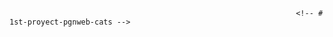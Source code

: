                                                                     <!-- # 1st-proyect-pgnweb-cats -->
